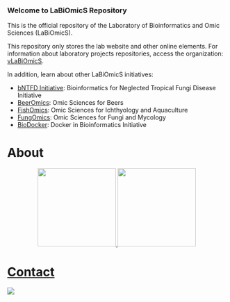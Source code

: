 ### Welcome to LaBiOmicS Repository

This is the official repository of the Laboratory of Bioinformatics and Omic Sciences (LaBiOmicS).

This repository only stores the lab website and other online elements. For information about laboratory projects repositories, access the organization: [vLaBiOmicS](https://github.com/vLaBiOmicS).

In addition, learn about other LaBiOmicS initiatives:

- [bNTFD Initiative](https://github.com/bNTFD): Bioinformatics for Neglected Tropical Fungi Disease Initiative
- [BeerOmics](https://github.com/BeerOmics): Omic Sciences for Beers
- [FishOmics](https://github.com/FishOmics): Omic Sciences for Ichthyology and Aquaculture
- [FungOmics](https://github.com/FungOmics): Omic Sciences for Fungi and Mycology
- [BioDocker](https://github.com/BioDocker): Docker in Bioinformatics Initiative


# About

<div align="center">
  <a href="https://github.com/LaBiOmicS">
  <img height="180em" src="https://github-readme-stats.vercel.app/api?username=LaBiOmicS&show_icons=true&theme=dracula&include_all_commits=true&count_private=true"/>
   <img height="180em" src="https://github-readme-stats.vercel.app/api/top-langs/?username=LaBiOmicS&layout=compact&langs_count=7&theme=dracula"/>
</div>

# Contact
  
<a href = "mailto:labiomics@bioinformatica.com.br"><img src="https://img.shields.io/badge/-Gmail-%23333?style=for-the-badge&logo=gmail&logoColor=white" target="_blank"></a>
